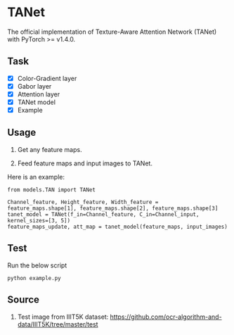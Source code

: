 # TANet
The official implementation of Texture-Aware Attention Network (TANet) with PyTorch >= v1.4.0.

## Task

- [x] Color-Gradient layer
- [x] Gabor layer
- [x] Attention layer
- [x] TANet model
- [x] Example

## Usage
1) Get any feature maps.

2) Feed feature maps and input images to TANet.

Here is an example:
```
from models.TAN import TANet

Channel_feature, Height_feature, Width_feature = feature_maps.shape[1], feature_maps.shape[2], feature_maps.shape[3]
tanet_model = TANet(f_in=Channel_feature, C_in=Channel_input, kernel_sizes=[3, 5])
feature_maps_update, att_map = tanet_model(feature_maps, input_images)
```

## Test
Run the below script
```
python example.py
```

## Source
1. Test image from IIIT5K dataset: https://github.com/ocr-algorithm-and-data/IIIT5K/tree/master/test
